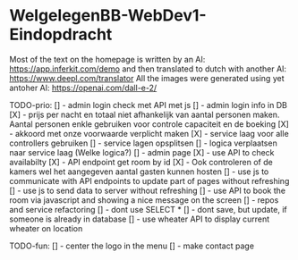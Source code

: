# WelgelegenBB-WebDev1-Eindopdracht

Most of the text on the homepage is written by an AI: https://app.inferkit.com/demo and then translated to dutch with another AI: https://www.deepl.com/translator
All the images were generated using yet antoher AI: https://openai.com/dall-e-2/


TODO-prio:
[] - admin login check met API met js
[] - admin login info in DB
[X] - prijs per nacht en totaal niet afhankelijk van aantal personen maken. Aantal personen enkle gebruiken voor controle capaciteit en de boeking
[X] - akkoord met onze voorwaarde verplicht maken
[X] - service laag voor alle controllers gebruiken
[] - service lagen opsplitsen
[] - logica verplaatsen naar service laag (Welke logica?)
[] - admin page
[X] - use API to check availabilty
[X] - API endpoint get room by id
[X] - Ook controleren of de kamers wel het aangegeven aantal gasten kunnen hosten
[] - use js to communicate with API endpoints to update part of pages without refreshing
[] - use js to send data to server without refreshing
[] - use API to book the room via javascript and showing a nice message on the screen
[] - repos and service refactoring
[] - dont use SELECT *
[] - dont save, but update, if someone is already in database
[] - use wheater API to display current wheater on location

TODO-fun:
[] - center the logo in the menu
[] - make contact page
